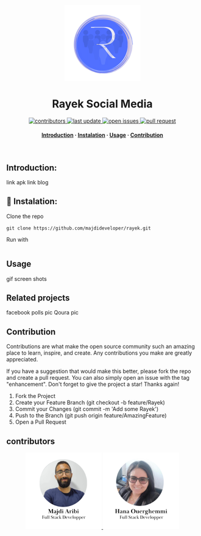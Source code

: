 <div align="center">

  <img src="assets/images/logobg.png" alt="logo" width="200" height="auto" />
  <h1>Rayek Social Media</h1>
  
  
<!-- Badges -->
<p>
 
 <a href="https://github.com/majdideveloper/rayek/graphs/contributors">
    <img src="https://img.shields.io/github/contributors/majdideveloper/rayek" alt="contributors" />
  </a>
  <a href="">
    <img src="https://img.shields.io/github/last-commit/majdideveloper/rayek" alt="last update" />
  </a>
  <a href="https://github.com/majdideveloper/rayek/issues/">
    <img src="https://img.shields.io/github/issues/majdideveloper/rayek" alt="open issues" />
  </a>
  <a href="https://github.com/majdideveloper/rayek/pulls?q=is%3Apr+is%3Aclosed/">
    <img src="https://img.shields.io/github/issues-pr/cdnjs/cdnjs.svg?style=flat" alt="pull request" />
  </a>
</p>
   
<h4>
    <a href="https://github.com/majdideveloper/rayek/">Introduction</a>
  <span> · </span>
    <a href="https://github.com/majdideveloper/rayek">Instalation</a>
  <span> · </span>
    <a href="https://github.com/majdideveloper/rayek/issues/">Usage</a>
  <span> · </span>
    <a href="https://github.com/majdideveloper/rayek/issues/">Contribution</a>
  </h4>
</div>



<br />
<!-- Introduction-->



## Introduction:

link apk 
link blog

## :wrench: Instalation:
Clone the repo
```
git clone https://github.com/majdideveloper/rayek.git
```
Run with
```
```


## Usage
gif screen shots 
## Related projects
facebook polls pic
Qoura pic 
## Contribution
Contributions are what make the open source community such an amazing place to learn, inspire, and create. Any contributions you make are greatly appreciated.

If you have a suggestion that would make this better, please fork the repo and create a pull request. You can also simply open an issue with the tag "enhancement". Don't forget to give the project a star! Thanks again!

1. Fork the Project
2. Create your Feature Branch (git checkout -b feature/Rayek)
3. Commit your Changes (git commit -m 'Add some Rayek')
4. Push to the Branch (git push origin feature/AmazingFeature)
5. Open a Pull Request
## contributors

<div align="center">
 <a href ="https://www.linkedin.com/in/aribimajdi/">
   <img src="assets/images/Majdi.png" alt="majdi" width="200" height="auto" />
 </a>

  <a href="https://www.linkedin.com/in/ou13hana/">
    <img src="assets/images/hana.png" alt="hana" width="200" height="auto" />
  </a>

</div>
